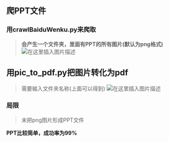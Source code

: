 ## 爬PPT文件
### 用crawlBaiduWenku.py来爬取

> **会产生一个文件夹，里面有PPT的所有图片(默认为png格式)**
> ![在这里插入图片描述](https://img-blog.csdnimg.cn/20191210150421561.png?x-oss-process=image/watermark,type_ZmFuZ3poZW5naGVpdGk,shadow_10,text_aHR0cHM6Ly9ibG9nLmNzZG4ubmV0L3dlaXhpbl80NTU3ODYwMA==,size_16,color_FFFFFF,t_70)
## 用pic_to_pdf.py把图片转化为pdf
> 需要输入文件夹名称(上面可以得到)
> ![在这里插入图片描述](https://img-blog.csdnimg.cn/20191210150444111.png?x-oss-process=image/watermark,type_ZmFuZ3poZW5naGVpdGk,shadow_10,text_aHR0cHM6Ly9ibG9nLmNzZG4ubmV0L3dlaXhpbl80NTU3ODYwMA==,size_16,color_FFFFFF,t_70)
### 局限
> 未把png图片形成PPT文件

**PPT比较简单，成功率为99%**